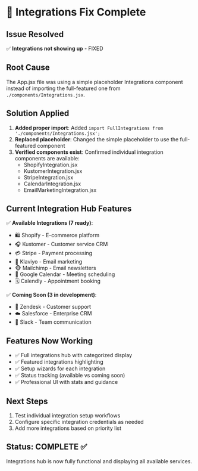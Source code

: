 # 🔗 Integrations Fix Complete

## Issue Resolved
✅ **Integrations not showing up** - FIXED

## Root Cause
The App.jsx file was using a simple placeholder Integrations component instead of importing the full-featured one from `./components/Integrations.jsx`.

## Solution Applied
1. **Added proper import**: Added `import FullIntegrations from './components/Integrations.jsx';` 
2. **Replaced placeholder**: Changed the simple placeholder to use the full-featured component
3. **Verified components exist**: Confirmed individual integration components are available:
   - ShopifyIntegration.jsx
   - KustomerIntegration.jsx 
   - StripeIntegration.jsx
   - CalendarIntegration.jsx
   - EmailMarketingIntegration.jsx

## Current Integration Hub Features
✅ **Available Integrations (7 ready)**:
- 🛍️ Shopify - E-commerce platform
- 🎧 Kustomer - Customer service CRM  
- 💳 Stripe - Payment processing
- 📧 Klaviyo - Email marketing
- 🐵 Mailchimp - Email newsletters
- 📅 Google Calendar - Meeting scheduling
- 🗓️ Calendly - Appointment booking

✅ **Coming Soon (3 in development)**:
- 🎫 Zendesk - Customer support
- ☁️ Salesforce - Enterprise CRM
- 💬 Slack - Team communication

## Features Now Working
- ✅ Full integrations hub with categorized display
- ✅ Featured integrations highlighting
- ✅ Setup wizards for each integration
- ✅ Status tracking (available vs coming soon)
- ✅ Professional UI with stats and guidance

## Next Steps
1. Test individual integration setup workflows
2. Configure specific integration credentials as needed
3. Add more integrations based on priority list

## Status: COMPLETE ✅
Integrations hub is now fully functional and displaying all available services.
